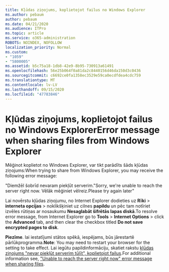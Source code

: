 ```yaml
---
title: Kļūdas ziņojums, koplietojot failus no Windows Explorer
ms.author: pebaum
author: pebaum
ms.date: 04/21/2020
ms.audience: ITPro
ms.topic: article
ms.service: o365-administration
ROBOTS: NOINDEX, NOFOLLOW
localization_priority: Normal
ms.custom:
- "1059"
- "5800005"
ms.assetid: b5c75a18-1db8-42e9-8b95-730913a61491
ms.openlocfilehash: 56e25b064f0a81da2c8440156d46da150d3c0436
ms.sourcegitcommit: c6692ce0fa1358ec3529e59ca0ecdfdea4cdc759
ms.translationtype: MT
ms.contentlocale: lv-LV
ms.lasthandoff: 09/15/2020
ms.locfileid: "47783846"
---
```

# <a name="error-message-when-sharing-files-from-windows-explorer"></a><span data-ttu-id="ff1bc-102">Kļūdas ziņojums, koplietojot failus no Windows Explorer</span><span class="sxs-lookup"><span data-stu-id="ff1bc-102">Error message when sharing files from Windows Explorer</span></span>

<span data-ttu-id="ff1bc-103">Mēģinot koplietot no Windows Explorer, var tikt parādīts šāds kļūdas ziņojums:</span><span class="sxs-lookup"><span data-stu-id="ff1bc-103">When trying to share from Windows Explorer, you may receive the following error message:</span></span>
  
<span data-ttu-id="ff1bc-104">"Diemžēl šobrīd nevaram piekļūt serverim.</span><span class="sxs-lookup"><span data-stu-id="ff1bc-104">"Sorry, we're unable to reach the server right now.</span></span> <span data-ttu-id="ff1bc-105">Vēlāk mēģiniet vēlreiz.</span><span class="sxs-lookup"><span data-stu-id="ff1bc-105">Please try again later"</span></span>
  
<span data-ttu-id="ff1bc-106">Lai novērstu kļūdas ziņojumu, no Internet Explorer dodieties uz **Rīki** \> **interneta opcijas** \> noklikšķiniet uz cilnes **papildu** un pēc tam notīriet izvēles rūtiņas ar nosaukumu **Nesaglabāt šifrētās lapas diskā**.</span><span class="sxs-lookup"><span data-stu-id="ff1bc-106">To resolve error message, from Internet Explorer go to **Tools** \> **Internet Options** \> click the **Advanced** tab, and then clear the checkbox titled **Do not save encrypted pages to disk**.</span></span>
  
 <span data-ttu-id="ff1bc-107">**Piezīme**. lai iestatījumi stātos spēkā, iespējams, būs jārestartē pārlūkprogramma.</span><span class="sxs-lookup"><span data-stu-id="ff1bc-107">**Note**: You may need to restart your browser for the setting to take effect.</span></span> <span data-ttu-id="ff1bc-108">Lai iegūtu papildinformāciju, skatiet rakstu [kļūdas ziņojums "nevar piekļūt serverim tūlīt", koplietojot failus](https://go.microsoft.com/fwlink/?linkid=2022914).</span><span class="sxs-lookup"><span data-stu-id="ff1bc-108">For additional information see, ["Unable to reach the server right now" error message when sharing files](https://go.microsoft.com/fwlink/?linkid=2022914).</span></span>
  